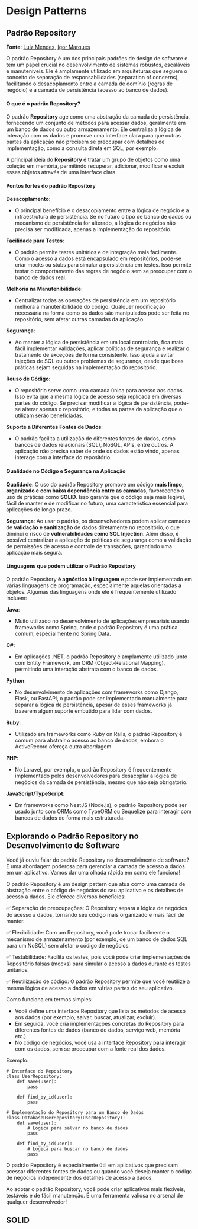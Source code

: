 # Design Patterns

## Padrão Repository

**Fonte**: [Luiz Mendes](https://www.linkedin.com/in/luiz-mendes-tech/?lipi=urn%3Ali%3Apage%3Ad_flagship3_pulse_read%3BzaPSFCQYTfmjVGDsG%2BBF2A%3D%3D), [Igor Marques](www.linkedin.com/in/igor-s-s-l-marques-a336bb181)


O padrão Repository é um dos principais padrões de design de software e tem um papel crucial no desenvolvimento de sistemas robustos, escaláveis e manuteníveis. Ele é amplamente utilizado em arquiteturas que seguem o conceito de separação de responsabilidades (separation of concerns), facilitando o desacoplamento entre a camada de domínio (regras de negócio) e a camada de persistência (acesso ao banco de dados). 

#### O que é o padrão Repository?

O padrão **Repository** age como uma abstração da camada de persistência, fornecendo um conjunto de métodos para acessar dados, geralmente em um banco de dados ou outro armazenamento. Ele centraliza a lógica de interação com os dados e promove uma interface clara para que outras partes da aplicação não precisem se preocupar com detalhes de implementação, como a consulta direta em SQL, por exemplo.

A principal ideia do **Repository** é tratar um grupo de objetos como uma coleção em memória, permitindo recuperar, adicionar, modificar e excluir esses objetos através de uma interface clara.

#### Pontos fortes do padrão Repository

**Desacoplamento**:
- O principal benefício é o desacoplamento entre a lógica de negócio e a infraestrutura de persistência. Se no futuro o tipo de banco de dados ou mecanismo de persistência for alterado, a lógica de negócios não precisa ser modificada, apenas a implementação do repositório.

**Facilidade para Testes**:
- O padrão permite testes unitários e de integração mais facilmente. Como o acesso a dados está encapsulado em repositórios, pode-se criar mocks ou stubs para simular a persistência em testes. Isso permite testar o comportamento das regras de negócio sem se preocupar com o banco de dados real.

**Melhoria na Manutenibilidade**:
- Centralizar todas as operações de persistência em um repositório melhora a manutenibilidade do código. Qualquer modificação necessária na forma como os dados são manipulados pode ser feita no repositório, sem afetar outras camadas da aplicação.

**Segurança**:
- Ao manter a lógica de persistência em um local controlado, fica mais fácil implementar validações, aplicar políticas de segurança e realizar o tratamento de exceções de forma consistente. Isso ajuda a evitar injeções de SQL ou outros problemas de segurança, desde que boas práticas sejam seguidas na implementação do repositório.

**Reuso de Código**:
- O repositório serve como uma camada única para acesso aos dados. Isso evita que a mesma lógica de acesso seja replicada em diversas partes do código. Se precisar modificar a lógica de persistência, pode-se alterar apenas o repositório, e todas as partes da aplicação que o utilizam serão beneficiadas.

**Suporte a Diferentes Fontes de Dados**:
- O padrão facilita a utilização de diferentes fontes de dados, como bancos de dados relacionais (SQL), NoSQL, APIs, entre outros. A aplicação não precisa saber de onde os dados estão vindo, apenas interage com a interface do repositório.

#### Qualidade no Código e Segurança na Aplicação

**Qualidade**: O uso do padrão Repository promove um código **mais limpo, organizado e com baixa dependência entre as camadas**, favorecendo o uso de práticas como **SOLID**. Isso garante que o código seja mais legível, fácil de manter e de modificar no futuro, uma característica essencial para aplicações de longo prazo.

**Segurança**: Ao usar o padrão, os desenvolvedores podem aplicar camadas de **validação e sanitização** de dados diretamente no repositório, o que diminui o risco de **vulnerabilidades como SQL Injection**. Além disso, é possível centralizar a aplicação de políticas de segurança como a validação de permissões de acesso e controle de transações, garantindo uma aplicação mais segura.


#### Linguagens que podem utilizar o Padrão Repository

O padrão Repository **é agnóstico à linguagem** e pode ser implementado em várias linguagens de programação, especialmente aquelas orientadas a objetos. Algumas das linguagens onde ele é frequentemente utilizado incluem:

**Java**:
- Muito utilizado no desenvolvimento de aplicações empresariais usando frameworks como Spring, onde o padrão Repository é uma prática comum, especialmente no Spring Data.

**C#**:
- Em aplicações .NET, o padrão Repository é amplamente utilizado junto com Entity Framework, um ORM (Object-Relational Mapping), permitindo uma interação abstrata com o banco de dados.

**Python**:
- No desenvolvimento de aplicações com frameworks como Django, Flask, ou FastAPI, o padrão pode ser implementado manualmente para separar a lógica de persistência, apesar de esses frameworks já trazerem algum suporte embutido para lidar com dados.

**Ruby**:
- Utilizado em frameworks como Ruby on Rails, o padrão Repository é comum para abstrair o acesso ao banco de dados, embora o ActiveRecord ofereça outra abordagem.

**PHP**:
- No Laravel, por exemplo, o padrão Repository é frequentemente implementado pelos desenvolvedores para desacoplar a lógica de negócios da camada de persistência, mesmo que não seja obrigatório.

**JavaScript/TypeScript**:
- Em frameworks como NestJS (Node.js), o padrão Repository pode ser usado junto com ORMs como TypeORM ou Sequelize para interagir com bancos de dados de forma mais estruturada.


## Explorando o Padrão Repository no Desenvolvimento de Software

 Você já ouviu falar do padrão Repository no desenvolvimento de software? É uma abordagem poderosa para gerenciar a camada de acesso a dados em um aplicativo. Vamos dar uma olhada rápida em como ele funciona!

O padrão Repository é um design pattern que atua como uma camada de abstração entre o código de negócios do seu aplicativo e os detalhes de acesso a dados. Ele oferece diversos benefícios:

✅ Separação de preocupações: O Repository separa a lógica de negócios do acesso a dados, tornando seu código mais organizado e mais fácil de manter.

✅ Flexibilidade: Com um Repository, você pode trocar facilmente o mecanismo de armazenamento (por exemplo, de um banco de dados SQL para um NoSQL) sem afetar o código de negócios.

✅ Testabilidade: Facilita os testes, pois você pode criar implementações de Repositório falsas (mocks) para simular o acesso a dados durante os testes unitários.

✅ Reutilização de código: O padrão Repository permite que você reutilize a mesma lógica de acesso a dados em várias partes do seu aplicativo. 


 Como funciona em termos simples: 

- Você define uma interface Repository que lista os métodos de acesso aos dados (por exemplo, salvar, buscar, atualizar, excluir). 
- Em seguida, você cria implementações concretas do Repository para diferentes fontes de dados (banco de dados, serviço web, memória etc.). 
- No código de negócios, você usa a interface Repository para interagir com os dados, sem se preocupar com a fonte real dos dados.

Exemplo: 

    # Interface do Repository
    class UserRepository:
        def save(user):
            pass

        def find_by_id(user):
            pass

    # Implementação do Repository para um Banco de Dados
    class DatabaseUserRepository(UserRepository):
        def save(user):
            # Logica para salvar no banco de dados
            pass

        def find_by_id(user):
            # Logica para buscar no banco de dados 
            pass

 O padrão Repository é especialmente útil em aplicativos que precisam acessar diferentes fontes de dados ou quando você deseja manter o código de negócios independente dos detalhes de acesso a dados.

Ao adotar o padrão Repository, você pode criar aplicativos mais flexíveis, testáveis e de fácil manutenção. É uma ferramenta valiosa no arsenal de qualquer desenvolvedor! 

## SOLID